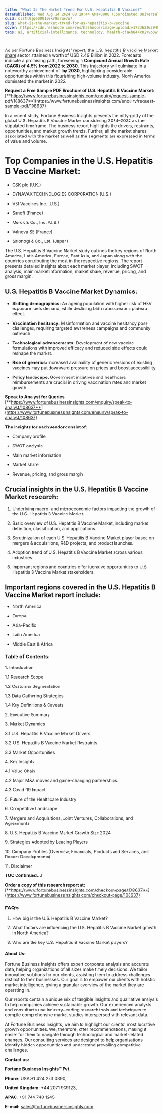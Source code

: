 ```yaml
---
title: "What Is The Market Trend For U.S. Hepatitis B Vaccine?"
datePublished: Wed Aug 14 2024 08:20:44 GMT+0000 (Coordinated Universal Time)
cuid: clztl0jqe000109kr9mrue7u7
slug: what-is-the-market-trend-for-us-hepatitis-b-vaccine
cover: https://cdn.hashnode.com/res/hashnode/image/upload/v1723623629485/99248ddc-6402-40b2-82af-4cc3ccbd9589.png
tags: ai, artificial-intelligence, technology, health-cjaeh844x02vvo3wtj5r2s75q, healthcare

---
```


As per Fortune Business Insights’ report, the [U.S. hepatitis B vaccine Market share](https://www.fortunebusinessinsights.com/u-s-hepatitis-b-vaccine-market-108637) sector attained a worth of USD 2.49 Billion in 2022. Forecasts indicate a promising path, foreseeing a **Compound Annual Growth Rate (CAGR) of 4.5% from 2022 to 2030.** This trajectory will culminate in a noteworthy achievement of  **by 2030,** highlighting considerable opportunities within this flourishing high-volume industry. North America dominated the market in 2022.

**Request a Free Sample PDF Brochure of U.S. Hepatitis B Vaccine Market:** [**https://www.fortunebusinessinsights.com/enquiry/request-sample-pdf/108637**](https://www.fortunebusinessinsights.com/enquiry/request-sample-pdf/108637)

In a recent study, Fortune Business Insights presents the nitty-gritty of the global U.S. Hepatitis B Vaccine Market considering 2024–2032 as the stipulated timeframe. The business report highlights the drivers, restraints, opportunities, and market growth trends. Further, all the market shares associated with the market as well as the segments are expressed in terms of value and volume.

# **Top Companies in the U.S. Hepatitis B Vaccine Market:**

* GSK plc (U.K.)
    
* DYNAVAX TECHNOLOGIES CORPORATION (U.S.)
    
* VBI Vaccines Inc. (U.S.)
    
* Sanofi (France)
    
* Merck & Co., Inc. (U.S.)
    
* Valneva SE (France)
    
* Shionogi & Co., Ltd. (Japan)
    

The U.S. Hepatitis B Vaccine Market study outlines the key regions of North America, Latin America, Europe, East Asia, and Japan along with the countries contributing the most in the respective regions. The report presents detailed insights about each market player, including SWOT analysis, main market information, market share, revenue, pricing, and gross margin.

## U.S. Hepatitis B Vaccine Market **Dynamics**:

* **Shifting demographics:** An ageing population with higher risk of HBV exposure fuels demand, while declining birth rates create a plateau effect.
    
* **Vaccination hesitancy:** Misinformation and vaccine hesitancy pose challenges, requiring targeted awareness campaigns and community outreach.
    
* **Technological advancements:** Development of new vaccine formulations with improved efficacy and reduced side effects could reshape the market.
    
* **Rise of generics:** Increased availability of generic versions of existing vaccines may put downward pressure on prices and boost accessibility.
    
* **Policy landscape:** Government initiatives and healthcare reimbursements are crucial in driving vaccination rates and market growth.
    

**Speak to Analyst for Queries:** [**https://www.fortunebusinessinsights.com/enquiry/speak-to-analyst/108637**](https://www.fortunebusinessinsights.com/enquiry/speak-to-analyst/108637)

**The insights for each vendor consist of:**

* Company profile
    
* SWOT analysis
    
* Main market information
    
* Market share
    
* Revenue, pricing, and gross margin
    

## **Crucial insights in the U.S. Hepatitis B Vaccine Market research:**

1. Underlying macro- and microeconomic factors impacting the growth of the U.S. Hepatitis B Vaccine Market.
    
2. Basic overview of U.S. Hepatitis B Vaccine Market, including market definition, classification, and applications.
    
3. Scrutinization of each U.S. Hepatitis B Vaccine Market player based on mergers & acquisitions, R&D projects, and product launches.
    
4. Adoption trend of U.S. Hepatitis B Vaccine Market across various industries.
    
5. Important regions and countries offer lucrative opportunities to U.S. Hepatitis B Vaccine Market stakeholders.
    

## **Important regions covered in the U.S. Hepatitis B Vaccine Market report include:**

* North America
    
* Europe
    
* Asia-Pacific
    
* Latin America
    
* Middle East & Africa
    

### **Table of Contents:**

1\. Introduction

1.1 Research Scope

1.2 Customer Segmentation

1.3 Data Gathering Strategies

1.4 Key Definitions & Caveats

2\. Executive Summary

3\. Market Dynamics

3.1 U.S. Hepatitis B Vaccine Market Drivers

3.2 U.S. Hepatitis B Vaccine Market Restraints

3.3 Market Opportunities

4\. Key Insights

4.1 Value Chain

4.2 Major M&A moves and game-changing partnerships.

4.3 Covid-19 Impact

5\. Future of the Healthcare Industry

6\. Competitive Landscape

7\. Mergers and Acquisitions, Joint Ventures, Collaborations, and Agreements

8\. U.S. Hepatitis B Vaccine Market Growth Size 2024

9\. Strategies Adopted by Leading Players

10\. Company Profiles (Overview, Financials, Products and Services, and Recent Developments)

11\. Disclaimer

**TOC Continued…!**

**Order a copy of this research report at:** [**https://www.fortunebusinessinsights.com/checkout-page/108637**](https://www.fortunebusinessinsights.com/checkout-page/108637)

### **FAQ’s**

1. How big is the U.S. Hepatitis B Vaccine Market?
    
2. What factors are influencing the U.S. Hepatitis B Vaccine Market growth in North America?
    
3. Who are the key U.S. Hepatitis B Vaccine Market players?
    

#### **About Us:**

Fortune Business Insights offers expert corporate analysis and accurate data, helping organizations of all sizes make timely decisions. We tailor innovative solutions for our clients, assisting them to address challenges distinct to their businesses. Our goal is to empower our clients with holistic market intelligence, giving a granular overview of the market they are operating in.

Our reports contain a unique mix of tangible insights and qualitative analysis to help companies achieve sustainable growth. Our experienced analysts and consultants use industry-leading research tools and techniques to compile comprehensive market studies interspersed with relevant data.

At Fortune Business Insights, we aim to highlight our clients' most lucrative growth opportunities. We, therefore, offer recommendations, making it easier for them to navigate through technological and market-related changes. Our consulting services are designed to help organizations identify hidden opportunities and understand prevailing competitive challenges.

**Contact us:**

**Fortune Business Insights™ Pvt.**

**Phone**: USA:+1 424 253 0390,

**United Kingdom**: +44 2071 939123,

**APAC**: +91 744 740 1245

**E-mail:** [sales@fortunebusinessinsights.com](mailto:sales@fortunebusinessinsights.com)